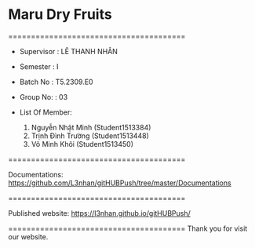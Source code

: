 # Maru Dry Fruits

=======================================

- Supervisor : LÊ THANH NHÂN
- Semester : I
- Batch No : T5.2309.E0
- Group No: : 03
- List Of Member:

  1. Nguyễn Nhật Minh (Student1513384)
  2. Trịnh Đình Trường (Student1513448)
  3. Võ Minh Khôi (Student1513450)

=======================================

Documentations: <https://github.com/L3nhan/gitHUBPush/tree/master/Documentations>

=======================================

Published website: <https://l3nhan.github.io/gitHUBPush/>

=======================================
Thank you for visit our website.
